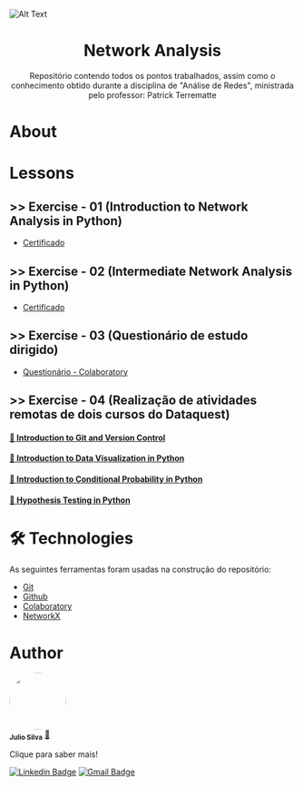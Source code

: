 ![Alt Text](https://mytechdecisions.com/wp-content/uploads/2018/08/Internet_network_Mesh.jpg)

<h1 align ="center">Network Analysis</h1>

<p align="center">Repositório contendo todos os pontos trabalhados, assim como o conhecimento obtido durante a disciplina de "Análise de Redes", ministrada pelo professor: Patrick Terrematte</p>


# About


# Lessons


## >> Exercise - 01 (Introduction to Network Analysis in Python)
  * [Certificado](https://github.com/Julio-CSilva/Network-Analysis/tree/main/Certificate/DataCamp/introduction)

## >> Exercise - 02 (Intermediate Network Analysis in Python)
  * [Certificado](https://github.com/Julio-CSilva/Network-Analysis/tree/main/Certificate/DataCamp/intermediario)

## >> Exercise - 03 (Questionário de estudo dirigido)
  * [Questionário - Colaboratory](https://github.com/Julio-CSilva/Network-Analysis/blob/main/Exercises/Questionário_estudo_dirigido%20.ipynb)

## >> Exercise - 04 (Realização de atividades remotas de dois cursos do Dataquest)
  <h4 align="left">
      <a href="https://github.com/Julio-CSilva/Network-Analysis/blob/main/Certificate/Dataquest/Júlio-César-da-Silva-Filho--Introduction-to-Git-and-Version-Control.pdf">🔗 Introduction to Git and Version Control</a>
  </h4>

  <h4 align="left">
      <a href="https://github.com/Julio-CSilva/Network-Analysis/blob/main/Certificate/Dataquest/Júlio-César-da-Silva-Filho--Introduction-to-Data-Visualization-in-Python.pdf">🔗 Introduction to Data Visualization in Python</a>
  </h4>
  
  <h4 align="left">
      <a href="https://github.com/Julio-CSilva/Network-Analysis/blob/main/Certificate/Dataquest/Júlio-César-da-Silva-Filho--Introduction-to-Conditional-Probability-in-Python.pdf">🔗 Introduction to Conditional Probability in Python</a>
  </h4> 
  
  <h4 align="left">
      <a href="https://github.com/Julio-CSilva/Network-Analysis/blob/main/Certificate/Dataquest/Júlio-César-da-Silva-Filho--Hypothesis-Testing-in-Python.pdf">🔗 Hypothesis Testing in Python</a>
  </h4>
  
# 🛠 Technologies

As seguintes ferramentas foram usadas na construção do repositório:

- [Git](https://git-scm.com)
- [Github](https://github.com)
- [Colaboratory](https://colab.research.google.com)
- [NetworkX](https://networkx.org)

# Author

<a href="https://github.com/Julio-CSilva">
 <img style="border-radius: 50%;" src="https://avatars.githubusercontent.com/u/57691025?s=400&u=15893c15d3d42c7737e91cc4f11dcbd7751b7565&v=4" width="100px;" alt=""/>
 <br />
 <sub><b>Julio Silva</b></sub></a> <a href="https://github.com/Julio-CSilva" title="Foguete não tem ré">🚀</a>

Clique para saber mais!

[![Linkedin Badge](https://img.shields.io/badge/-Julio-blue?style=flat-square&logo=Linkedin&logoColor=white&link=https://www.linkedin.com/in/julio-csilva/)](https://www.linkedin.com/in/júlio-silva-089ba6273/) 
[![Gmail Badge](https://img.shields.io/badge/-juliocesarfilho0112@gmail.com-c14438?style=flat-square&logo=Gmail&logoColor=white&link=mailto:juliocesarfilho0112@gmail.com)](mailto:juliocesarfilho0112@gmail.com)
